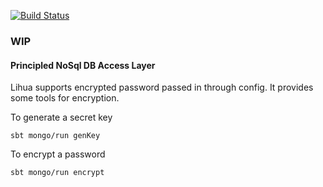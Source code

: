 [![Build Status](https://travis-ci.org/iheartradio/lihua.svg?branch=master)](https://travis-ci.org/iheartradio/lihua)

### WIP

#### Principled NoSql DB Access Layer


Lihua supports encrypted password passed in through config. It provides some tools for encryption. 

To generate a secret key
```
sbt mongo/run genKey
```

To encrypt a password
```
sbt mongo/run encrypt
```
